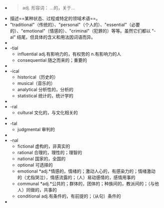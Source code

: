 - >adj. 形容词： ...的，关于...
- 描述==某种状态、过程或特定的领域术语==。
- "traditional"（传统的）、"personal"（个人的）、"essential"（必要的）、"emotional"（情感的）、"criminal"（犯罪的）等等。虽然它们都以 "-al" 结尾，但具体的含义和用法因词语而异。
-
- -tial
	- influential adj.有影响力的，有权势的 n.有影响力的人
	- consequential 随之而来的；重要的
-
- -ical
	- historical（历史的）
	- musical（音乐的）
	- analytical 分析性的，分析的
	- statistical 统计的，统计学的
-
- -ral
	- cultural 文化的，与文化相关的
-
- -tal
	- judgmental 审判的
-
- -nal
	- fictional 虚构的，非真实的
	- rational 合理的，理性的；理智的
	- national 国家的，全国的
	- optional 可选择的
	- emotional *adj.*情感的，情绪的；激动人心的，有感染力的；情绪激动的（尤指哭泣），情感流露的；（人）易动感情的，感情用事的
	- communal *adj.*公共的；群体的，团体的；种族间的，教派间的；（与他人）同做的，共事的
	- conditional adj.有条件的，有前提的；（从句）条件的
-